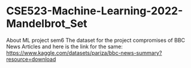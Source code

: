 # CSE523-Machine-Learning-2022-Mandelbrot_Set
About ML project sem6
The dataset for the project compromises of BBC News Articles and here is the link for the same: https://www.kaggle.com/datasets/pariza/bbc-news-summary?resource=download
